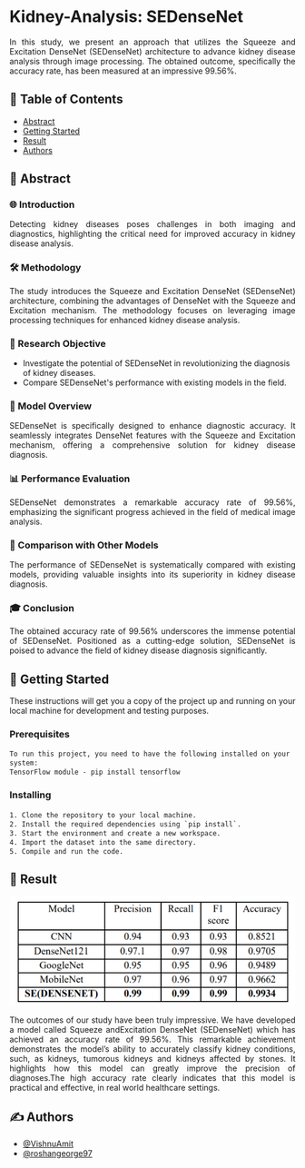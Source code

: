 # Kidney-Analysis: SEDenseNet
</div>
<p align="justify">In this study, we present an approach that utilizes the Squeeze and Excitation DenseNet (SEDenseNet) architecture to advance kidney disease analysis through image processing. The obtained outcome, specifically the accuracy rate, has been measured at an impressive 99.56%.
    <br> 
</p>

## 📝 Table of Contents
- [Abstract](#abstract)
- [Getting Started](#getting_started)
- [Result](#result)
- [Authors](#authors)

## 🧐 Abstract 

### 🌐 Introduction
<p align="justify"> Detecting kidney diseases poses challenges in both imaging and diagnostics, highlighting the critical need for improved accuracy in kidney disease analysis. </p>

### 🛠️ Methodology
<p align="justify"> The study introduces the Squeeze and Excitation DenseNet (SEDenseNet) architecture, combining the advantages of DenseNet with the Squeeze and Excitation mechanism. The methodology focuses on leveraging image processing techniques for enhanced kidney disease analysis. </p>

### 🎯 Research Objective
- Investigate the potential of SEDenseNet in revolutionizing the diagnosis of kidney diseases.
- Compare SEDenseNet's performance with existing models in the field.

### 🚀 Model Overview
<p align="justify">  SEDenseNet is specifically designed to enhance diagnostic accuracy. It seamlessly integrates DenseNet features with the Squeeze and Excitation mechanism, offering a comprehensive solution for kidney disease diagnosis. </p>

### 📊 Performance Evaluation
<p align="justify"> SEDenseNet demonstrates a remarkable accuracy rate of 99.56%, emphasizing the significant progress achieved in the field of medical image analysis.</p>

### 🔄 Comparison with Other Models
<p align="justify">  The performance of SEDenseNet is systematically compared with existing models, providing valuable insights into its superiority in kidney disease diagnosis.</p>

### 🎓 Conclusion
<p align="justify"> The obtained accuracy rate of 99.56% underscores the immense potential of SEDenseNet. Positioned as a cutting-edge solution, SEDenseNet is poised to advance the field of kidney disease diagnosis significantly. </p>

## 🏁 Getting Started <a name="getting_started"></a>
<p align="justify">  These instructions will get you a copy of the project up and running on your local machine for development and testing purposes. </p>


### Prerequisites

```
To run this project, you need to have the following installed on your system:
TensorFlow module - pip install tensorflow
```

### Installing

```
1. Clone the repository to your local machine.
2. Install the required dependencies using `pip install`.
3. Start the environment and create a new workspace.
4. Import the dataset into the same directory.
5. Compile and run the code.
```

## 🎉 Result

[![Ouput](result_table.png)]()



<p align="justify">The outcomes of our study have been truly impressive. We have developed a model called Squeeze andExcitation DenseNet (SEDenseNet) which has achieved an accuracy rate of 99.56%. This remarkable achievement demonstrates the model’s ability to accurately classify kidney conditions, such, as kidneys, tumorous kidneys and kidneys affected by stones. It highlights how this model can greatly improve the precision of diagnoses.The high accuracy rate clearly indicates that this model is practical and effective, in real world healthcare settings.
</p>

## ✍️ Authors <a name = "authors"></a>
- [@VishnuAmit](https://github.com/VishnuAmit) 
- [@roshangeorge97](https://github.com/roshangeorge97) 


